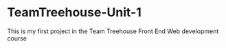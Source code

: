 # TeamTreehouse-Unit-1
 This is my first project in the Team Treehouse Front End Web development course
